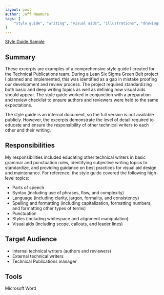 ```yaml
---
layout: post
author: Jeff Naemura
tags: [
    "style guide", "writing", "visual aids", "illustrations", "drawings", "images", "microsoft", "word"
]
---
```


[Style Guide Sample](images/style_guide_redacted.pdf)

## Summary

These excerpts are examples of a comprehensive style guide I created for the Technical Publications team. During a Lean Six Sigma Green Belt project I planned and implemented, this was identified as a gap in mistake proofing our development and review process. The project required standardizing both basic and deep writing topics as well as defining how visual aids should appear. The style guide worked in conjunction with a preparation and review checklist to ensure authors and reviewers were held to the same expectations.

The style guide is an internal document, so the full version is not available publicly. However, the excerpts demonstrate the level of detail required to educate and ensure the responsibility of other technical writers to each other and their writing.

## Responsibilities

My responsibilities included educating other technical writers in basic grammar and punctuation rules, identifying subjective writing topics to standardize, and providing guidance on best practices for visual aid design and maintenance. For reference, the style guide covered the following high-level topics:
* Parts of speech
* Syntax (including use of phrases, flow, and complexity)
* Language (including clarity, jargon, formality, and consistency)
* Spelling and formatting (including capitalization, formatting numbers, and formatting other types of terms)
* Punctuation
* Styles (including whitespace and alignment manipulation)
* Visual aids (including scope, callouts, and leader lines)

## Target Audience

* Internal technical writers (authors and reviewers)
* External technical writers
* Technical Publications manager

## Tools

Microsoft Word
